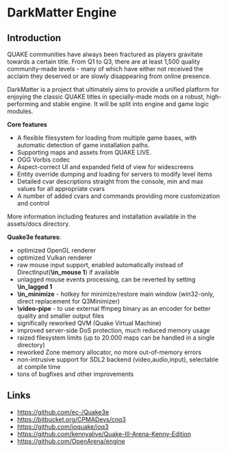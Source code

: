 # DarkMatter Engine


## Introduction
QUAKE communities have always been fractured as players gravitate towards a certain title. From Q1 to Q3, there are at least 1,500 quality community-made levels - many of which have either not received the acclaim they deserved or are slowly disappearing from online presence.

DarkMatter is a project that ultimately aims to provide a unified platform for enjoying the classic QUAKE titles in specially-made mods on a robust, high-performing and stable engine. It will be split into engine and game logic modules.
	
**Core features**
* A flexible filesystem for loading from multiple game bases, with automatic detection of game installation paths.
* Supporting maps and assets from QUAKE LIVE.
* OGG Vorbis codec
* Aspect-correct UI and expanded field of view for widescreens
* Entity override dumping and loading for servers to modify level items
* Detailed cvar descriptions straight from the console, min and max values for all appropriate cvars
* A number of added cvars and commands providing more customization and control

More information including features and installation available in the assets/docs directory.

**Quake3e features**:

* optimized OpenGL renderer
* optimized Vulkan renderer
* raw mouse input support, enabled automatically instead of DirectInput(**\in_mouse 1**) if available
* unlagged mouse events processing, can be reverted by setting **\in_lagged 1**
* **\in_minimize** - hotkey for minimize/restore main window (win32-only, direct replacement for Q3Minimizer)
* **\video-pipe** - to use external ffmpeg binary as an encoder for better quality and smaller output files
* significally reworked QVM (Quake Virtual Machine)
* improved server-side DoS protection, much reduced memory usage
* raized filesystem limits (up to 20.000 maps can be handled in a single directory)
* reworked Zone memory allocator, no more out-of-memory errors
* non-intrusive support for SDL2 backend (video,audio,input), selectable at compile time
* tons of bugfixes and other improvements

## Links
* https://github.com/ec-/Quake3e
* https://bitbucket.org/CPMADevs/cnq3
* https://github.com/ioquake/ioq3
* https://github.com/kennyalive/Quake-III-Arena-Kenny-Edition
* https://github.com/OpenArena/engine
